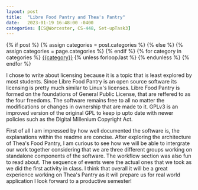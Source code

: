 ```yaml
---
layout: post
title:  "Libre Food Pantry and Thea's Pantry"
date:   2023-01-19 16:48:00 -0400
categories: [CS@Worcester, CS-448, Set-upTask3]
---
```

<div class="post-categories">
  {% if post %}
    {% assign categories = post.categories %}
  {% else %}
    {% assign categories = page.categories %}
  {% endif %}
  {% for category in categories %}
  <a href="{{site.baseurl}}/categories/#{{category|slugize}}">{{category}}</a>
  {% unless forloop.last %}&nbsp;{% endunless %}
  {% endfor %}
</div>


I chose to write about licensing because it is a topic that is least explored by most students. Since Libre Food Pantry is an open source software its licensing is pretty much similar to Linux's licenses. Libre Food Pantry is formed on the foundations of General Public License, that are reffered to as the four freedoms. The software remains free to all no matter the modifications or changes in ownership that are made to it. GPLv3 is an improved version of the original GPL to keep ip upto date with newer policies such as the Digital Millenium Copyright Act.

First of all I am impressed by how well documented the software is, the explanations within the readme are concise. After exploring the architecture of Thea's Food Pantry, I am curious to see how we will be able to intergrate our work together considering that we are three different groups working on standalone components of the software. The workflow section was also fun to read about. The sequence of events were the actual ones that we took as we did the first activity in class. I think that overall it will be a great experience working on Thea's Pantry as it will prepare us for real world application I look forward to a productive semester!
